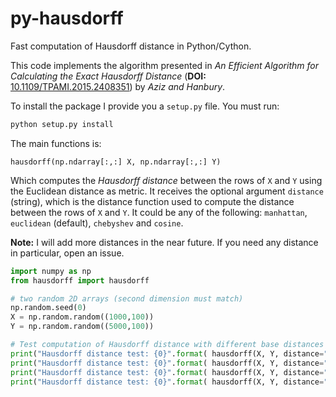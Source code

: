# py-hausdorff
Fast computation of Hausdorff distance in Python/Cython. 

This code implements the algorithm presented in _An Efficient Algorithm for Calculating the Exact Hausdorff Distance_ (__DOI:__ [10.1109/TPAMI.2015.2408351](https://doi.org/10.1109/TPAMI.2015.2408351)) by _Aziz and Hanbury_.


To install the package I provide you a `setup.py` file. You must run:

```bash
python setup.py install
```

The main functions is: 

`hausdorff(np.ndarray[:,:] X, np.ndarray[:,:] Y)`

Which computes the _Hausdorff distance_ between the rows of `X` and `Y` using the Euclidean distance as metric. It receives the optional argument `distance` (string), which is the distance function used to compute the distance between the rows of `X` and `Y`. It could be any of the following: `manhattan`, `euclidean` (default), `chebyshev` and `cosine`.

__Note:__ I will add more distances in the near future. If you need any distance in particular, open an issue. 

```python
import numpy as np
from hausdorff import hausdorff

# two random 2D arrays (second dimension must match)
np.random.seed(0)
X = np.random.random((1000,100))
Y = np.random.random((5000,100))

# Test computation of Hausdorff distance with different base distances
print("Hausdorff distance test: {0}".format( hausdorff(X, Y, distance="manhattan") ))
print("Hausdorff distance test: {0}".format( hausdorff(X, Y, distance="euclidean") ))
print("Hausdorff distance test: {0}".format( hausdorff(X, Y, distance="chebyshev") ))
print("Hausdorff distance test: {0}".format( hausdorff(X, Y, distance="cosine") ))

```
